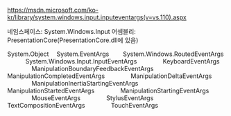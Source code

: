 https://msdn.microsoft.com/ko-kr/library/system.windows.input.inputeventargs(v=vs.110).aspx

네임스페이스:   System.Windows.Input
어셈블리:  PresentationCore(PresentationCore.dll에 있음)

System.Object
  System.EventArgs
    System.Windows.RoutedEventArgs
      System.Windows.Input.InputEventArgs
        KeyboardEventArgs
        ManipulationBoundaryFeedbackEventArgs
        ManipulationCompletedEventArgs
        ManipulationDeltaEventArgs
        ManipulationInertiaStartingEventArgs
        ManipulationStartedEventArgs
        ManipulationStartingEventArgs
        MouseEventArgs
        StylusEventArgs
        TextCompositionEventArgs
        TouchEventArgs


